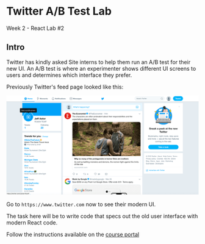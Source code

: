 # Twitter A/B Test Lab

Week 2 - React Lab #2

## Intro

Twitter has kindly asked Site interns to help them run an A/B test for their new UI. An A/B test is where an experimenter shows different UI screens to users and determines which interface they prefer.

Previously Twitter's feed page looked like this:

![old_twitter](./src/assets/old-twitter.png)

Go to `https://www.twitter.com` now to see their modern UI.

The task here will be to write code that specs out the old user interface with modern React code.

Follow the instructions available on the [course portal](https://courses.codepath.org/courses/summer_internship_for_tech_excellence/unit/2#!lab2)